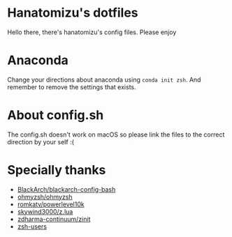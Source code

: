 # Hanatomizu's dotfiles

Hello there, there's hanatomizu's config files. Please enjoy

# Anaconda
Change your directions about anaconda using `conda init zsh`. And remember to remove the settings that exists.

# About config.sh
The config.sh doesn't work on macOS so please link the files to the correct direction by your self :(

# Specially thanks

- [BlackArch/blackarch-config-bash](https://github.com/BlackArch/blackarch-config-bash)  
- [ohmyzsh/ohmyzsh](https://github.com/ohmyzsh/ohmyzsh)  
- [romkatv/powerlevel10k](https://github.com/romkatv/powerlevel10k)  
- [skywind3000/z.lua](https://github.com/skywind3000/z.lua)  
- [zdharma-continuum/zinit](https://github.com/zdharma-continuum/zinit)  
- [zsh-users](https://github.com/zsh-users)  

